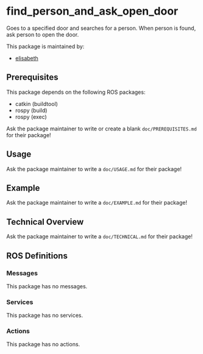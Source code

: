 # find_person_and_ask_open_door

Goes to a specified door and searches for a person. When person is found, ask person
    to open the door.

This package is maintained by:
- [elisabeth](mailto:elisabeth@todo.todo)

## Prerequisites

This package depends on the following ROS packages:
- catkin (buildtool)
- rospy (build)
- rospy (exec)

Ask the package maintainer to write or create a blank `doc/PREREQUISITES.md` for their package!

## Usage

Ask the package maintainer to write a `doc/USAGE.md` for their package!

## Example

Ask the package maintainer to write a `doc/EXAMPLE.md` for their package!

## Technical Overview

Ask the package maintainer to write a `doc/TECHNICAL.md` for their package!

## ROS Definitions

### Messages

This package has no messages.

### Services

This package has no services.

### Actions

This package has no actions.
